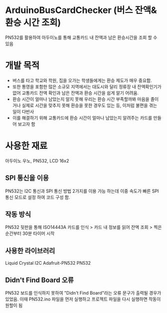 # ArduinoBusCardChecker (버스 잔액&환승 시간 조회)

PN532를 활용하여 아두이노를 통해 교통카드 내 잔액과 남은 환승시간을 조회 할 수 있음

# 개발 목적
- 버스를 타고 학교와 학원, 집을 오가는 학생들에게는 환승 제도가 매우 중요함. 
- 또한 통영을 포함한 많은 소규모 지역에서는 대도시와 달리 정류장 내 잔액확인기가 없어 교통카드 잔액 확인과 남은 잔액과 환승 시간을 쉽게 알기 어려움. 
- 환승  시간이  얼마나  남았는지  알지  못해  우리는  환승  시간  부족할까봐  마음을  졸이거나 실제로  시간을  맞추지  못해  환승을  못한  경우도  있는 등, 이처럼  불편을  겪는  일이  다반사
- 이를  해결하기  위해  교통카드에  환승  시간이  얼마나  남았는지  알려주는  카드를  만들어  보고자  함

# 사용한 재료
아두이노 우노, PN532, LCD 16x2

## SPI 통신을 이용

PN532는 I2C 통신과 SPI 통신 방법 2가지를 이용 가능 하는데 이중 속도가 빠른 SPI 통신 모드로 설정 하여 코드 구성 함.

## 작동 방식

PN532 뒷판을 통해 ISO14443A 카드를 인식 > 카드 내 정보를 읽어 잔액 조회 > 찍은 순간부터 30분 타이머 시작


## 사용한 라이브러리
Liquid Crystal I2C
Adafruit-PN532
PN532


## Didn't Find Board 오류

PN532 보드를 인식하지 못하여 "Didn't Find Board"라는 오류 문구가 출력될 경우가 있었음.  이때 PN532.ino 파일을 먼저 실행하고 프로젝트 파일을 다시 실행하면 작동이 원할이 됨
